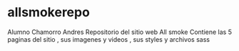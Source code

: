 # allsmokerepo
Alumno Chamorro Andres
Repositorio del sitio web All smoke
Contiene las 5 paginas del sitio , sus imagenes y videos , sus styles y archivos sass

